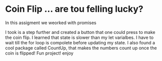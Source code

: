 # Coin Flip ... are tou felling lucky?

In this assigment we weorked with promises

I took is a step further and created a button that one could press to make the coin flip. I learned that state is slower than my let varialbes. I have to wait till the for loop is compolete before updating my state. I also found a cool package called CountUp, that makes the numbers count up once the coin is flipped! Fun project! enjoy

